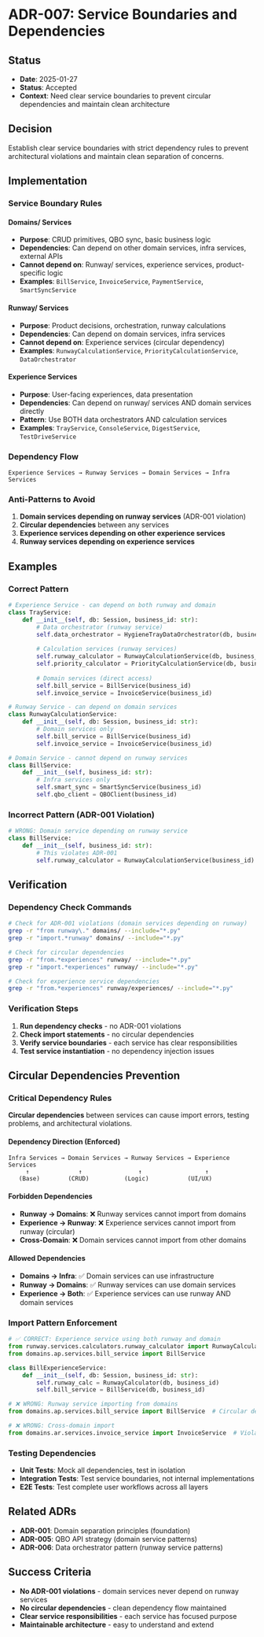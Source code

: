# ADR-007: Service Boundaries and Dependencies

## Status
- **Date**: 2025-01-27
- **Status**: Accepted
- **Context**: Need clear service boundaries to prevent circular dependencies and maintain clean architecture

## Decision
Establish clear service boundaries with strict dependency rules to prevent architectural violations and maintain clean separation of concerns.

## Implementation

### **Service Boundary Rules**

#### **Domains/ Services**
- **Purpose**: CRUD primitives, QBO sync, basic business logic
- **Dependencies**: Can depend on other domain services, infra services, external APIs
- **Cannot depend on**: Runway/ services, experience services, product-specific logic
- **Examples**: `BillService`, `InvoiceService`, `PaymentService`, `SmartSyncService`

#### **Runway/ Services**
- **Purpose**: Product decisions, orchestration, runway calculations
- **Dependencies**: Can depend on domain services, infra services
- **Cannot depend on**: Experience services (circular dependency)
- **Examples**: `RunwayCalculationService`, `PriorityCalculationService`, `DataOrchestrator`

#### **Experience Services**
- **Purpose**: User-facing experiences, data presentation
- **Dependencies**: Can depend on runway/ services AND domain services directly
- **Pattern**: Use BOTH data orchestrators AND calculation services
- **Examples**: `TrayService`, `ConsoleService`, `DigestService`, `TestDriveService`

### **Dependency Flow**
```
Experience Services → Runway Services → Domain Services → Infra Services
```

### **Anti-Patterns to Avoid**
1. **Domain services depending on runway services** (ADR-001 violation)
2. **Circular dependencies** between any services
3. **Experience services depending on other experience services**
4. **Runway services depending on experience services**

## Examples

### **Correct Pattern**
```python
# Experience Service - can depend on both runway and domain
class TrayService:
    def __init__(self, db: Session, business_id: str):
        # Data orchestrator (runway service)
        self.data_orchestrator = HygieneTrayDataOrchestrator(db, business_id)
        
        # Calculation services (runway services)
        self.runway_calculator = RunwayCalculationService(db, business_id)
        self.priority_calculator = PriorityCalculationService(db, business_id)
        
        # Domain services (direct access)
        self.bill_service = BillService(business_id)
        self.invoice_service = InvoiceService(business_id)

# Runway Service - can depend on domain services
class RunwayCalculationService:
    def __init__(self, db: Session, business_id: str):
        # Domain services only
        self.bill_service = BillService(business_id)
        self.invoice_service = InvoiceService(business_id)

# Domain Service - cannot depend on runway services
class BillService:
    def __init__(self, business_id: str):
        # Infra services only
        self.smart_sync = SmartSyncService(business_id)
        self.qbo_client = QBOClient(business_id)
```

### **Incorrect Pattern (ADR-001 Violation)**
```python
# WRONG: Domain service depending on runway service
class BillService:
    def __init__(self, business_id: str):
        # This violates ADR-001
        self.runway_calculator = RunwayCalculationService(business_id)
```

## Verification

### **Dependency Check Commands**
```bash
# Check for ADR-001 violations (domain services depending on runway)
grep -r "from runway\." domains/ --include="*.py"
grep -r "import.*runway" domains/ --include="*.py"

# Check for circular dependencies
grep -r "from.*experiences" runway/ --include="*.py"
grep -r "import.*experiences" runway/ --include="*.py"

# Check for experience service dependencies
grep -r "from.*experiences" runway/experiences/ --include="*.py"
```

### **Verification Steps**
1. **Run dependency checks** - no ADR-001 violations
2. **Check import statements** - no circular dependencies
3. **Verify service boundaries** - each service has clear responsibilities
4. **Test service instantiation** - no dependency injection issues

## **Circular Dependencies Prevention**

### **Critical Dependency Rules**
**Circular dependencies** between services can cause import errors, testing problems, and architectural violations.

#### **Dependency Direction (Enforced)**
```
Infra Services → Domain Services → Runway Services → Experience Services
     ↑              ↑                ↑                  ↑
   (Base)        (CRUD)          (Logic)           (UI/UX)
```

#### **Forbidden Dependencies**
- **Runway → Domains**: ❌ Runway services cannot import from domains
- **Experience → Runway**: ❌ Experience services cannot import from runway (circular)
- **Cross-Domain**: ❌ Domain services cannot import from other domains

#### **Allowed Dependencies**
- **Domains → Infra**: ✅ Domain services can use infrastructure
- **Runway → Domains**: ✅ Runway services can use domain services
- **Experience → Both**: ✅ Experience services can use runway AND domain services

### **Import Pattern Enforcement**
```python
# ✅ CORRECT: Experience service using both runway and domain
from runway.services.calculators.runway_calculator import RunwayCalculator
from domains.ap.services.bill_service import BillService

class BillExperienceService:
    def __init__(self, db: Session, business_id: str):
        self.runway_calc = RunwayCalculator(db, business_id)
        self.bill_service = BillService(db, business_id)

# ❌ WRONG: Runway service importing from domains
from domains.ap.services.bill_service import BillService  # Circular dependency!

# ❌ WRONG: Cross-domain import
from domains.ar.services.invoice_service import InvoiceService  # Violates boundaries!
```

### **Testing Dependencies**
- **Unit Tests**: Mock all dependencies, test in isolation
- **Integration Tests**: Test service boundaries, not internal implementations
- **E2E Tests**: Test complete user workflows across all layers

## Related ADRs
- **ADR-001**: Domain separation principles (foundation)
- **ADR-005**: QBO API strategy (domain service patterns)
- **ADR-006**: Data orchestrator pattern (runway service patterns)

## Success Criteria
- **No ADR-001 violations** - domain services never depend on runway services
- **No circular dependencies** - clean dependency flow maintained
- **Clear service responsibilities** - each service has focused purpose
- **Maintainable architecture** - easy to understand and extend
